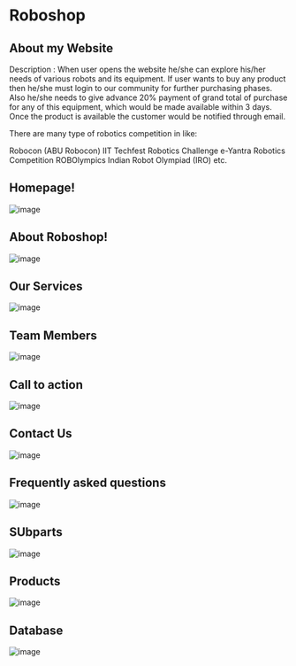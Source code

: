 # Roboshop

## About my Website

Description : When user opens the website he/she can explore his/her needs of various robots and its equipment. If user wants to buy any product then he/she must login to our community for further purchasing phases. Also he/she needs to give advance 20% payment of grand total of purchase for any of this equipment, which would be made available within 3 days. Once the product is available the customer would be notified through email.

There are many type of robotics competition in like:

Robocon (ABU Robocon)
IIT Techfest Robotics Challenge
e-Yantra Robotics Competition
ROBOlympics
Indian Robot Olympiad (IRO) etc.

## Homepage!

![image](https://github.com/pooja8748/Roboshop/assets/130728514/2a712e80-0591-452e-9f53-36e0846d765e)

## About Roboshop!

![image](https://github.com/pooja8748/Roboshop/assets/130728514/abcba7bc-11be-42f8-83ee-0917c3701acb)

## Our Services

![image](https://github.com/pooja8748/Roboshop/assets/130728514/12f92fde-01ad-444c-a857-a83e801c15be)

## Team Members

![image](https://github.com/pooja8748/Roboshop/assets/130728514/50aeebe1-585a-4de1-bbe9-e65597b98409)

## Call to action

![image](https://github.com/pooja8748/Roboshop/assets/130728514/1381f0d0-f00b-4714-a3fa-3486aff3ced3)

## Contact Us

![image](https://github.com/pooja8748/Roboshop/assets/130728514/88924ab1-d028-4977-88d1-1597eca6b45e)

## Frequently asked questions 

![image](https://github.com/pooja8748/Roboshop/assets/130728514/a41534ba-2db7-4cda-860c-e8ae1878b459)

## SUbparts

![image](https://github.com/pooja8748/Roboshop/assets/130728514/0493df99-f4b0-4397-b58e-5734cfa9799a)

## Products

![image](https://github.com/pooja8748/Roboshop/assets/130728514/809dceec-c45b-49ae-99ce-bcc263a98676)

## Database

![image](https://github.com/pooja8748/Roboshop/assets/130728514/f7095c65-487e-40d0-bdb0-92b5729acf2b)
